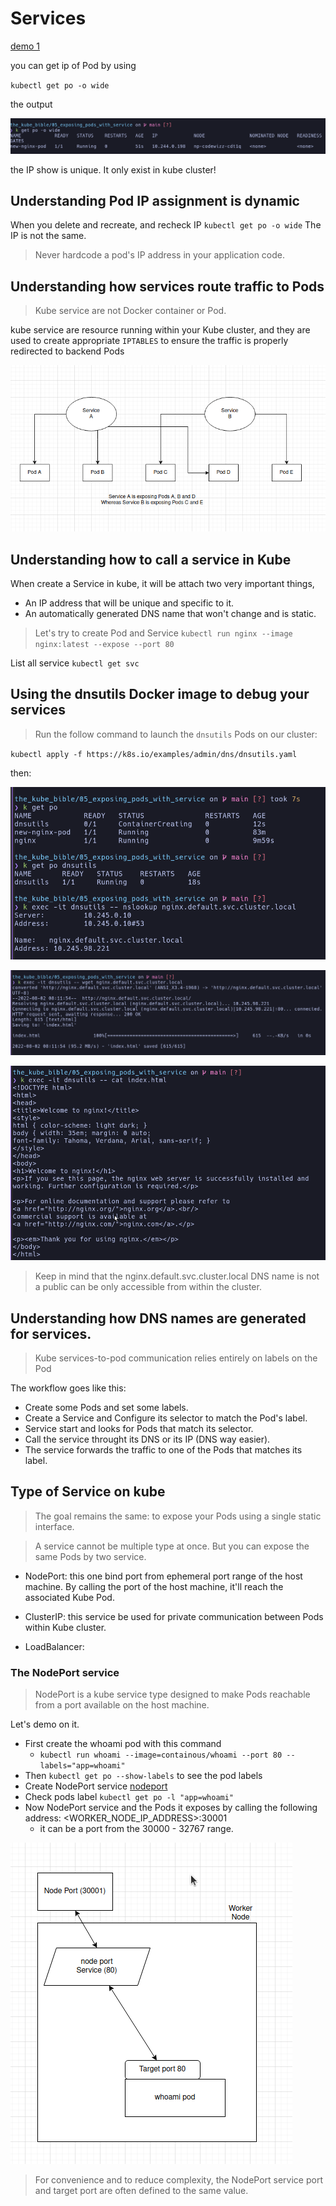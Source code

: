 # Services

[demo 1](./demo_1_new-nginx-pod.yaml)

you can get ip of Pod by using

`kubectl get po -o wide`

the output

![output](../img/get-po-o-wide.png)

the IP show is unique. It only exist in kube cluster!

## Understanding Pod IP assignment is dynamic
When you delete and recreate, and recheck IP `kubectl get po -o wide`
The IP is not the same.

> Never hardcode a pod's IP address in your application code.

## Understanding how services route traffic to Pods

> Kube service are not Docker container or Pod.

kube service are resource running within your Kube cluster,
and they are used to create appropriate `IPTABLES` to ensure
the traffic is properly redirected to backend Pods

![service](../img/service-expose.png)

## Understanding how to call a service in Kube

When create a Service in kube, it will be attach two very important things,
* An IP address that will be unique and specific to it.
* An automatically generated DNS name that won't change and is static.

> Let's try to create Pod and Service
`kubectl run nginx --image nginx:latest --expose --port 80`

List all service `kubectl get svc`

## Using the dnsutils Docker image to debug your services

> Run the follow command to launch the `dnsutils` Pods on our cluster:

`kubectl apply -f https://k8s.io/examples/admin/dns/dnsutils.yaml`

then:

![debug svc](../img/dnsutils-debug-svc.png)

![debug 1](../img/debug-svc-1.png)

![debug 2](../img/debug-svc-2.png)

> Keep in mind that the nginx.default.svc.cluster.local DNS name is not a public
can be only accessible from within the cluster.

## Understanding how DNS names are generated for services.

> Kube services-to-pod communication relies entirely on labels on the Pod

The workflow goes like this:
* Create some Pods and set some labels.
* Create a Service and Configure its selector to match the Pod's label.
* Service start and looks for Pods that match its selector.
* Call the service throught its DNS or its IP (DNS way easier).
* The service forwards the traffic to one of the Pods that matches its label.

## Type of Service on kube

> The goal remains the same: to expose your Pods using a single static interface.

> A service cannot be multiple type at once. But you can expose the same Pods by two
service.

* NodePort: this one bind port from ephemeral port range of the host machine.
By calling the port of the host machine, it'll reach the associated Kube Pod.

* ClusterIP: this service be used for private communication between Pods within Kube cluster.

* LoadBalancer: 

### The NodePort service

> NodePort is a kube service type designed to make Pods reachable from a port available on the host machine.

Let's demo on it.

* First create the whoami pod with this command
  * `kubectl run whoami --image=containous/whoami --port 80 --labels="app=whoami"`
* Then `kubectl get po --show-labels` to see the pod labels
* Create NodePort service [nodeport](./nodeport-whoami.yaml)
* Check pods label `kubectl get po -l "app=whoami"`
* Now NodePort service and the Pods it exposes by calling the following address:
<WORKER_NODE_IP_ADDRESS>:30001
  * it can be a port from the 30000 - 32767 range.

![how node port work](../img/how-node-port-work.png)

> For convenience and to reduce complexity, the NodePort service port and target port
are often defined to the same value.

